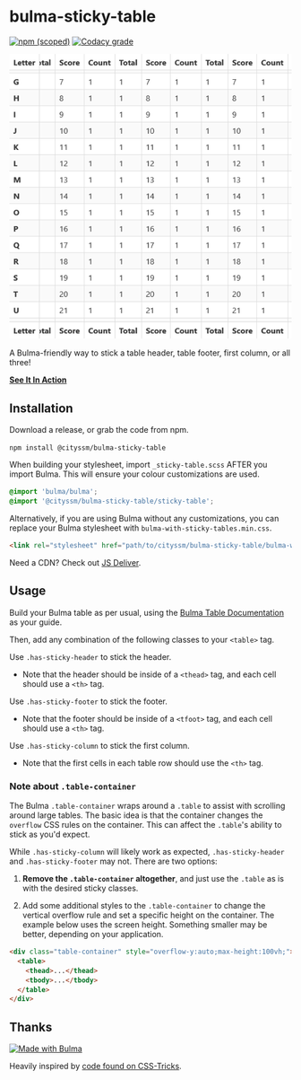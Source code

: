 # bulma-sticky-table

[![npm (scoped)](https://img.shields.io/npm/v/@cityssm/bulma-sticky-table)](https://www.npmjs.com/package/@cityssm/bulma-sticky-table)
[![Codacy grade](https://img.shields.io/codacy/grade/c7cc4f8adb274706bc57cf4f83abbc80)](https://app.codacy.com/gh/cityssm/bulma-sticky-table/dashboard)

![Screenshot](screenshot.png)

A Bulma-friendly way to stick a table header, table footer, first column, or all three!

**[See It In Action](https://cityssm.github.io/bulma-sticky-table)**

## Installation

Download a release, or grab the code from npm.

`npm install @cityssm/bulma-sticky-table`

When building your stylesheet, import `_sticky-table.scss` AFTER you import Bulma.
This will ensure your colour customizations are used.

```scss
@import 'bulma/bulma';
@import '@cityssm/bulma-sticky-table/sticky-table';
```

Alternatively, if you are using Bulma without any customizations,
you can replace your Bulma stylesheet with `bulma-with-sticky-tables.min.css`.

```html
<link rel="stylesheet" href="path/to/cityssm/bulma-sticky-table/bulma-with-sticky-table.min.css">
```

Need a CDN?  Check out [JS Deliver](https://www.jsdelivr.com/package/npm/@cityssm/bulma-sticky-table).

## Usage

Build your Bulma table as per usual, using the [Bulma Table Documentation](https://bulma.io/documentation/elements/table/) as your guide.

Then, add any combination of the following classes to your `<table>` tag.

Use `.has-sticky-header` to stick the header.

-   Note that the header should be inside of a `<thead>` tag, and each cell should use a `<th>` tag.

Use `.has-sticky-footer` to stick the footer.

-   Note that the footer should be inside of a `<tfoot>` tag, and each cell should use a `<th>` tag.

Use `.has-sticky-column` to stick the first column.

-   Note that the first cells in each table row should use the `<th>` tag.

### Note about `.table-container`

The Bulma `.table-container` wraps around a `.table` to assist with scrolling
around large tables.  The basic idea is that the container changes the `overflow`
CSS rules on the container.  This can affect the `.table`'s ability to stick
as you'd expect.

While `.has-sticky-column` will likely work as expected,
`.has-sticky-header` and `.has-sticky-footer` may not.  There are two options:

1.  **Remove the `.table-container` altogether**, and just use the `.table` as is with the desired sticky classes.

2.  Add some additional styles to the `.table-container` to change the vertical overflow rule and set a specific height on the container.  The example below uses the screen height.  Something smaller may be better, depending on your application.

```html
<div class="table-container" style="overflow-y:auto;max-height:100vh;">
  <table>
    <thead>...</thead>
    <tbody>...</tbody>
  </table>
</div>
```

## Thanks

[![Made with Bulma](https://bulma.io/images/made-with-bulma.png)](https://bulma.io)

Heavily inspired by [code found on CSS-Tricks](https://css-tricks.com/a-table-with-both-a-sticky-header-and-a-sticky-first-column/).

